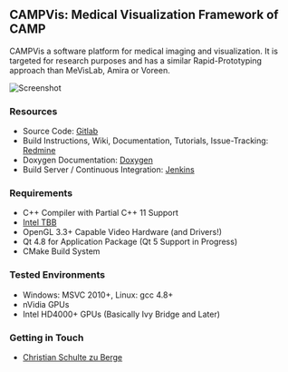 ## CAMPVis: Medical Visualization Framework of CAMP

CAMPVis a software platform for medical imaging and visualization. It is targeted for research purposes and has a similar Rapid-Prototyping approach than MeVisLab, Amira or Voreen.

![Screenshot](https://campcloud.informatik.tu-muenchen.de/redmine/attachments/download/150/volumeexplorerdemo.jpg)

### Resources

* Source Code: [Gitlab](https://campgit.in.tum.de/berge/campvis)
* Build Instructions, Wiki, Documentation, Tutorials, Issue-Tracking: [Redmine](https://campcloud.informatik.tu-muenchen.de/redmine/projects/tumvis)
* Doxygen Documentation: [Doxygen](http://campci.informatik.tu-muenchen.de:8090/userContent/campvis/doc/index.html)
* Build Server / Continuous Integration: [Jenkins](http://campci.informatik.tu-muenchen.de:8090/job/CAMPVis/)

### Requirements

* C++ Compiler with Partial C++ 11 Support
* [Intel TBB](https://www.threadingbuildingblocks.org/)
* OpenGL 3.3+ Capable Video Hardware (and Drivers!)
* Qt 4.8 for Application Package (Qt 5 Support in Progress)
* CMake Build System

### Tested Environments

* Windows: MSVC 2010+, Linux: gcc 4.8+
* nVidia GPUs
* Intel HD4000+ GPUs (Basically Ivy Bridge and Later)

### Getting in Touch

* [Christian Schulte zu Berge](http://campar.in.tum.de/Main/ChristianSchulteZuBerge)
